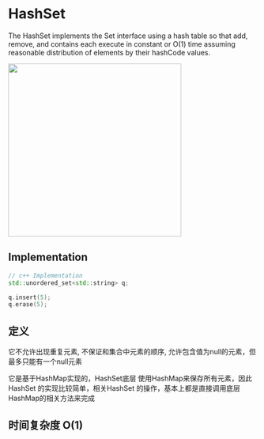 # HashSet

The HashSet implements the Set interface using a hash table so that add, remove, and contains each execute in constant or O(1) time assuming reasonable distribution of elements by their hashCode values.

<img src="../assets/hashset.png" width="350"/>

## Implementation
```c++
// c++ Implementation
std::unordered_set<std::string> q;

q.insert(5);
q.erase(5);
```

## 定义
它不允许出现重复元素, 不保证和集合中元素的顺序, 允许包含值为null的元素，但最多只能有一个null元素

它是基于HashMap实现的，HashSet底层 使用HashMap来保存所有元素，因此 HashSet 的实现比较简单，相关HashSet 的操作，基本上都是直接调用底层 HashMap的相关方法来完成



## 时间复杂度 O(1)
